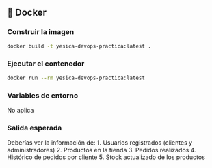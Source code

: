 ## 🐳 Docker

### Construir la imagen
```bash
docker build -t yesica-devops-practica:latest .
```

### Ejecutar el contenedor
```bash
docker run --rm yesica-devops-practica:latest
```

### Variables de entorno
No aplica

### Salida esperada
Deberías ver la información de:
	1.	Usuarios registrados (clientes y administradores)
	2.	Productos en la tienda
	3.	Pedidos realizados
	4.	Histórico de pedidos por cliente
	5.	Stock actualizado de los productos

